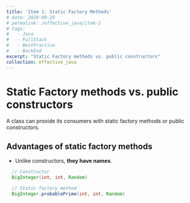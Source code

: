 ```yaml
---
title: 'Item 1: Static Factory Methods'
# date: 2020-09-20
# permalink: /effective_java/item-1
# tags:
#   - Java
#   - FullStack
#   - BestPractice
#   - BackEnd
excerpt: "Static Factory methods vs. public constructors"
collection: effective_java
---
```


# Static Factory methods vs. public constructors

A class can provide its consumers with static factory methods or public constructors.

## Advantages of static factory methods

- Unlike constructors, **they have names**.
```java
  // Constructor
  BigInteger(int, int, Random)

  // Static factory method
  BigInteger.probablePrime(int, int, Random)
```
